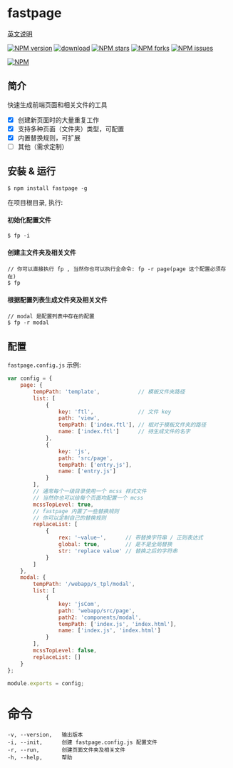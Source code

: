 # fastpage

[英文说明](https://github.com/ReAlign/fastpage/blob/master/README.md)

[![NPM version][npm-image]][npm-url]
[![download][downloads-image]][downloads-url]
[![NPM stars][stars-image]][stars-url]
[![NPM forks][forks-image]][forks-url]
[![NPM issues][issues-image]][issues-url]

[![NPM][nodei-image]][nodei-url]


[npm-image]: https://img.shields.io/npm/v/fastpage.svg
[npm-url]: https://www.npmjs.com/package/fastpage

[downloads-image]: https://img.shields.io/npm/dm/fastpage.svg
[downloads-url]: https://www.npmjs.com/package/fastpage

[stars-image]: https://img.shields.io/github/stars/ReAlign/fastpage.svg
[stars-url]: https://github.com/ReAlign/fastpage/stargazers

[forks-image]: https://img.shields.io/github/forks/ReAlign/fastpage.svg
[forks-url]: https://github.com/ReAlign/fastpage/network

[issues-image]: https://img.shields.io/github/issues/ReAlign/fastpage.svg
[issues-url]: https://github.com/ReAlign/fastpage/issues

[nodei-image]: https://nodei.co/npm/fastpage.png?downloads=true&downloadRank=true&stars=true
[nodei-url]: https://www.npmjs.com/package/fastpage



## 简介

快速生成前端页面和相关文件的工具

* [x] 创建新页面时的大量重复工作
* [x] 支持多种页面（文件夹）类型，可配置
* [x] 内置替换规则，可扩展
* [ ] 其他（需求定制）

## 安装 & 运行

```
$ npm install fastpage -g
```

在项目根目录, 执行:

#### 初始化配置文件
```
$ fp -i
```
#### 创建主文件夹及相关文件
```
// 你可以直接执行 fp , 当然你也可以执行全命令: fp -r page(page 这个配置必须存在)
$ fp
```

#### 根据配置列表生成文件夹及相关文件
```
// modal 是配置列表中存在的配置
$ fp -r modal
```

## 配置

`fastpage.config.js` 示例:

```javascript
var config = {
    page: {
        tempPath: 'template',            // 模板文件夹路径
        list: [
            {
                key: 'ftl',              // 文件 key
                path: 'view',
                tempPath: ['index.ftl'], // 相对于模板文件夹的路径
                name: ['index.ftl']      // 待生成文件的名字
            },
            {
                key: 'js',
                path: 'src/page',
                tempPath: ['entry.js'],
                name: ['entry.js']
            }
        ],
        // 通常每个一级目录使用一个 mcss 样式文件
        // 当然你也可以给每个页面均配置一个 mcss
        mcssTopLevel: true,
        // fastpage 内置了一些替换规则
        // 你可以定制自己的替换规则
        replaceList: [
            {
                rex: '~value~',      // 带替换字符串 / 正则表达式
                global: true,        // 是不是全局替换
                str: 'replace value' // 替换之后的字符串
            }
        ]
    },
    modal: {
        tempPath: '/webapp/s_tpl/modal',
        list: [
            {
                key: 'jsCom',
                path: 'webapp/src/page',
                path2: 'components/modal',
                tempPath: ['index.js', 'index.html'],
                name: ['index.js', 'index.html']
            }
        ],
        mcssTopLevel: false,
        replaceList: []
    }
};

module.exports = config;
```

# 命令

```
-v, --version,   输出版本
-i, --init,      创建 fastpage.config.js 配置文件
-r, --run,       创建页面文件夹及相关文件
-h, --help,      帮助
```


